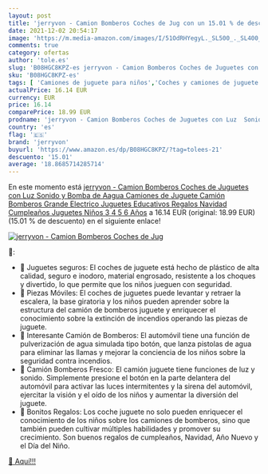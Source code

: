 ```yaml
---
layout: post
title: 'jerryvon - Camion Bomberos Coches de Jug con un 15.01 % de descuento'
date: 2021-12-02 20:54:17
image: 'https://m.media-amazon.com/images/I/51OdRHYegyL._SL500_._SL400_.jpg'
comments: true
category: ofertas
author: 'tole.es'
slug: 'B08HGC8KPZ-es jerryvon - Camion Bomberos Coches de Juguetes con Luz...'
sku: 'B08HGC8KPZ-es'
tags: [ 'Camiones de juguete para niños','Coches y camiones de juguete','Juguetes','Juguetes y juegos','Vehículos de juguete para niños','jerryvon','navidad', ]
actualPrice: 16.14 EUR
currency: EUR
price: 16.14
comparePrice: 18.99 EUR
prodname: 'jerryvon - Camion Bomberos Coches de Juguetes con Luz  Sonido y Bomba de Aagua Camiones de Juguete Camión Bomberos Grande Electrico Juguetes Educativos Regalos Navidad Cumpleaños Juguetes Niños 3 4 5 6 Años'
country: 'es'
flag: '🇪🇸'
brand: 'jerryvon'
buyurl: 'https://www.amazon.es/dp/B08HGC8KPZ/?tag=tolees-21'
descuento: '15.01'
average: '18.8685714285714'
---
```


En este momento está [jerryvon - Camion Bomberos Coches de Juguetes con Luz  Sonido y Bomba de Aagua Camiones de Juguete Camión Bomberos Grande Electrico Juguetes Educativos Regalos Navidad Cumpleaños Juguetes Niños 3 4 5 6 Años](https://www.amazon.es/dp/B08HGC8KPZ/?tag=tolees-21) a 16.14 EUR (original: 18.99 EUR) (15.01 %  de descuento) en el siguiente enlace!

[![jerryvon - Camion Bomberos Coches de Jug](https://m.media-amazon.com/images/I/51OdRHYegyL._SL500_._SL400_.jpg)](https://www.amazon.es/dp/B08HGC8KPZ/?tag=tolees-21)

🔎:

- 🚌 Juguetes seguros: El coches de juguete está hecho de plástico de alta calidad, seguro e inodoro, material engrosado, resistente a los choques y divertido, lo que permite que los niños jueguen con seguridad.
- 🚌 Piezas Móviles: El coches de juguetes puede levantar y retraer la escalera, la base giratoria y los niños pueden aprender sobre la estructura del camión de bomberos juguete y enriquecer el conocimiento sobre la extinción de incendios operando las piezas de juguete.
- 🚌 Interesante Camión de Bomberos: El automóvil tiene una función de pulverización de agua simulada tipo botón, que lanza pistolas de agua para eliminar las llamas y mejorar la conciencia de los niños sobre la seguridad contra incendios.
- 🚌 Camión Bomberos Fresco: El camión juguete tiene funciones de luz y sonido. Simplemente presione el botón en la parte delantera del automóvil para activar las luces intermitentes y la sirena del automóvil, ejercitar la visión y el oído de los niños y aumentar la diversión del juguete.
- 🚌 Bonitos Regalos: Los coche juguete no solo pueden enriquecer el conocimiento de los niños sobre los camiones de bomberos, sino que también pueden cultivar múltiples habilidades y promover su crecimiento. Son buenos regalos de cumpleaños, Navidad, Año Nuevo y el Día del Niño.

[🛒 Aquí!!!](https://www.amazon.es/dp/B08HGC8KPZ/?tag=tolees-21)
